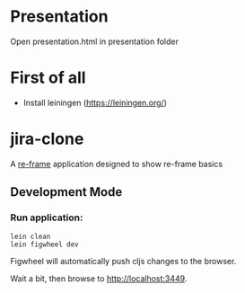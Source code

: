 # Presentation

Open presentation.html in presentation folder

# First of all 
 - Install leiningen (https://leiningen.org/)
 
# jira-clone

A [re-frame](https://github.com/Day8/re-frame) application designed to show re-frame basics

## Development Mode

### Run application:

```
lein clean
lein figwheel dev
```

Figwheel will automatically push cljs changes to the browser.

Wait a bit, then browse to [http://localhost:3449](http://localhost:3449).

